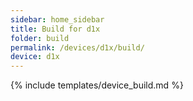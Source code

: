 ```yaml
---
sidebar: home_sidebar
title: Build for d1x
folder: build
permalink: /devices/d1x/build/
device: d1x
---
```

{% include templates/device_build.md %}
